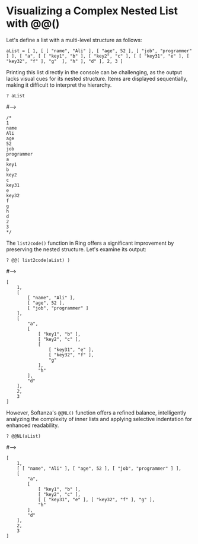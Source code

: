 # Visualizing a Complex Nested List with @@()

Let's define a list with a multi-level structure as follows:

```ring
aList = [ 1, [ [ "name", "Ali" ], [ "age", 52 ], [ "job", "programmer" ] ], [ "a", [ [ "key1", "b" ], [ "key2", "c" ], [ [ "key31", "e" ], [ "key32", "f" ], "g"  ], "h" ], "d" ], 2, 3 ]
```

Printing this list directly in the console can be challenging, as the output lacks visual cues for its nested structure. Items are displayed sequentially, making it difficult to interpret the hierarchy.

```ring
? aList
```
#-->
```
/*
1
name
Ali
age
52
job
programmer
a
key1
b
key2
c
key31
e
key32
f
g
h
d
2
3
*/
```

The `list2code()` function in Ring offers a significant improvement by preserving the nested structure. Let's examine its output:

```ring
? @@( list2code(aList) )
```
#-->
```
[
	1,
	[
		[ "name", "Ali" ],
		[ "age", 52 ],
		[ "job", "programmer" ]
	],
	[
		"a",
		[
			[ "key1", "b" ],
			[ "key2", "c" ],
			[
				[ "key31", "e" ],
				[ "key32", "f" ],
				"g"
			],
			"h"
		],
		"d"
	],
	2,
	3
]
```

However, Softanza's `@@NL()` function offers a refined balance, intelligently analyzing the complexity of inner lists and applying selective indentation for enhanced readability.

```ring
? @@NL(aList)
```
#-->
```
[
	1,
	[ [ "name", "Ali" ], [ "age", 52 ], [ "job", "programmer" ] ],
	[
		"a",
		[
			[ "key1", "b" ],
			[ "key2", "c" ],
			[ [ "key31", "e" ], [ "key32", "f" ], "g" ],
			"h"
		],
		"d"
	],
	2,
	3
]
```